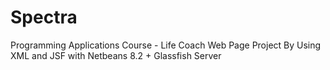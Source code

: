 # Spectra
 Programming Applications Course - Life Coach Web Page Project By Using XML and JSF with Netbeans 8.2 + Glassfish Server
